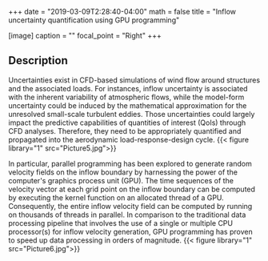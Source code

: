 +++
date = "2019-03-09T2:28:40-04:00"
math = false
title = "Inflow uncertainty quantification using GPU programming"

[image]
  caption = ""
  focal_point = "Right"
+++

## Description
Uncertainties exist in CFD-based simulations of wind flow around structures and the associated loads. For instances, inflow uncertainty is associated with the inherent variability of atmospheric flows, while the model-form uncertainty could be induced by the mathematical approximation for the unresolved small-scale turbulent eddies. Those uncertainties could largely impact the predictive capabilities of quantities of interest (QoIs) through CFD analyses. Therefore, they need to be appropriately quantified and propagated into the aerodynamic load-response-design cycle.
{{< figure library="1" src="Picture5.jpg">}}

In particular, parallel programming has been explored to generate random velocity fields on the inflow boundary by harnessing the power of the computer's graphics process unit (GPU). The time sequences of the velocity vector at each
grid point on the inflow boundary can be computed by executing the kernel function on an allocated thread of a GPU. Consequently, the entire inflow velocity field can be computed by running on thousands of threads in parallel. In comparison to the traditional data processing pipeline that involves the use of a single or multiple CPU processor(s) for inflow velocity generation, GPU programming has proven to speed up data processing in orders of magnitude.
{{< figure library="1" src="Picture6.jpg">}}
